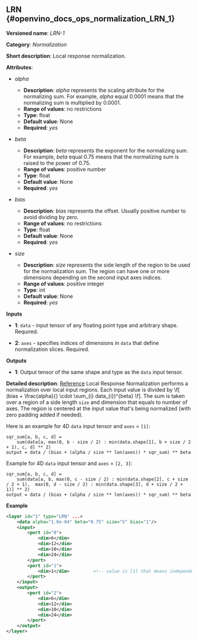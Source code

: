 ## LRN <a name="LRN"></a> {#openvino_docs_ops_normalization_LRN_1}

**Versioned name**: *LRN-1*

**Category**: *Normalization*

**Short description**: Local response normalization.

**Attributes**:

* *alpha*

  * **Description**: *alpha* represents the scaling attribute for the normalizing sum. For example, *alpha* equal 0.0001 means that the normalizing sum is multiplied by 0.0001.
  * **Range of values**: no restrictions
  * **Type**: float
  * **Default value**: None
  * **Required**: *yes*

* *beta*

  * **Description**: *beta* represents the exponent for the normalizing sum. For example, *beta* equal 0.75 means that the normalizing sum is raised to the power of 0.75.
  * **Range of values**: positive number
  * **Type**: float
  * **Default value**: None
  * **Required**: *yes*

* *bias*

  * **Description**: *bias* represents the offset. Usually positive number to avoid dividing by zero.
  * **Range of values**: no restrictions
  * **Type**: float
  * **Default value**: None
  * **Required**: *yes*

* *size*

  * **Description**: *size* represents the side length of the region to be used for the normalization sum. The region can have one or more dimensions depending on the second input axes indices.
  * **Range of values**: positive integer
  * **Type**: int
  * **Default value**: None
  * **Required**: *yes*

**Inputs**

* **1**: `data` - input tensor of any floating point type and arbitrary shape. Required.

* **2**: `axes` - specifies indices of dimensions in `data` that define normalization slices. Required.

**Outputs**

* **1**: Output tensor of the same shape and type as the `data` input tensor.

**Detailed description**:
[Reference](http://caffe.berkeleyvision.org/tutorial/layers/lrn.html)
Local Response Normalization performs a normalization over local input regions.
Each input value is divided by
\f[ (bias + \frac{alpha}{} \cdot \sum_{i} data_{i})^{beta} \f].
The sum is taken over a region of a side length `size` and dimension that equals to number of axes.
The region is centered at the input value that's being normalized (with zero padding added if needed).

Here is an example for 4D `data` input tensor and `axes` = `[1]`:

    sqr_sum[a, b, c, d] =
        sum(data[a, max(0, b - size / 2) : min(data.shape[1], b + size / 2 + 1), c, d] ** 2)
    output = data / (bias + (alpha / size ** len(axes)) * sqr_sum) ** beta

Example for 4D `data` input tensor and `axes` = `[2, 3]`:

    sqr_sum[a, b, c, d] =
        sum(data[a, b, max(0, c - size / 2) : min(data.shape[2], c + size / 2 + 1),  max(0, d - size / 2) : min(data.shape[3], d + size / 2 + 1)] ** 2)
    output = data / (bias + (alpha / size ** len(axes)) * sqr_sum) ** beta


**Example**

```xml
<layer id="1" type="LRN" ...>
    <data alpha="1.0e-04" beta="0.75" size="5" bias="1"/>
    <input>
        <port id="0">
            <dim>6</dim>
            <dim>12</dim>
            <dim>10</dim>
            <dim>24</dim>
        </port>
        <port id="1">
            <dim>1</dim>         <!-- value is [1] that means independent normalization for each pixel along channels -->
        </port>
    </input>
    <output>
        <port id="2">
            <dim>6</dim>
            <dim>12</dim>
            <dim>10</dim>
            <dim>24</dim>
        </port>
    </output>
</layer>
```